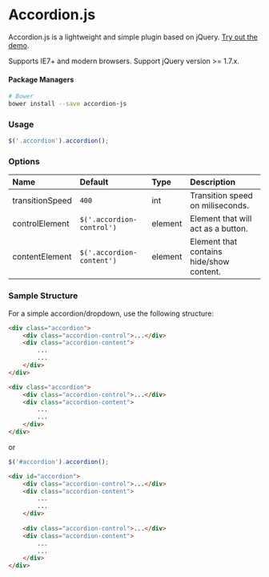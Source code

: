 Accordion.js
================

Accordion.js is a lightweight and simple plugin based on jQuery. [Try out the demo](//joaomosantos.github.io/accordion.js).

Supports IE7+ and modern browsers.
Support jQuery version >= 1.7.x.

#### Package Managers

```sh
# Bower
bower install --save accordion-js
```

### Usage

```javascript
$('.accordion').accordion();
```

### Options

Name             | Default                    | Type    | Description
:----------------|:---------------------------|:--------|:-----------
transitionSpeed  | `400`                      | int     | Transition speed on miliseconds.
controlElement   | `$('.accordion-control')`  | element | Element that will act as a button.      
contentElement   | `$('.accordion-content')`  | element | Element that contains hide/show content.

### Sample Structure

For a simple accordion/dropdown, use the following structure:

```html
<div class="accordion">
	<div class="accordion-control">...</div>
	<div class="accordion-content">
		...
		...
	</div>
</div>

<div class="accordion">
	<div class="accordion-control">...</div>
	<div class="accordion-content">
		...
		...
	</div>
</div>
```
or

```javascript
$('#accordion').accordion();
```

```html
<div id="accordion">
	<div class="accordion-control">...</div>
	<div class="accordion-content">
		...
		...
	</div>
	
	<div class="accordion-control">...</div>
	<div class="accordion-content">
		...
		...
	</div>
</div>
```